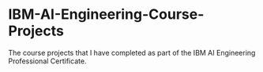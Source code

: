 # IBM-AI-Engineering-Course-Projects
The course projects that I have completed as part of the IBM AI Engineering Professional Certificate. 
